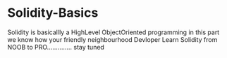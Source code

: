 # Solidity-Basics
Solidity is basicallly a HighLevel ObjectOriented programming in this part we know how your friendly neighbourhood Devloper Learn Solidity from NOOB to PRO.............. stay tuned
